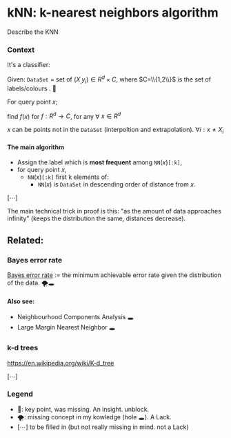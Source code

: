 # kNN: k-nearest neighbors algorithm
Describe the KNN

### Context
It's a classifier:

Given: `DataSet` = set of $(X_, y_i) \in R^d\times C$,
where $C=\\{1,2\\}$ is the set of labels/colours . 🔑

For query point $x$;

find $f(x)$ for $f: R^d\rightarrow C$, for any ∀ $x\in R^d$

$x$ can be points not in the `DataSet` (interpoltion and extrapolation). $∀ i: x\neq X_i$

<!-- #### Minor: -->


#### The main algorithm
* Assign the label which is **most frequent** among `NN`$(x)$`[:k]`,
* for query point $x$,
   * `NN`$(x)$`[:k]` first k elements of: <!--is the k training samples nearest to that query point.-->
      * `NN`$(x)$ is `DataSet` in descending order of distance from $x$. <!--: dist(X_`NN[1]`,x) $\le$ dist(X_`NN[2]`, x) $\le$ ...-->

[⋯]


The main technical trick in proof is this: "as the amount of data approaches infinity" (keeps the distribution the same, distances decrease).



## Related:

###  Bayes error rate
[Bayes error rate](https://en.wikipedia.org/wiki/Bayes_error_rate) := the minimum achievable error rate given the distribution of the data. 🌪🕳

#### Also see:
* Neighbourhood Components Analysis 🕳
* Large Margin Nearest Neighbor 🕳

### k-d trees
https://en.wikipedia.org/wiki/K-d_tree

[⋯]

### Legend
* 🔑: key point, was missing. An insight. unblock.
* 🌪: missing concept in my kowledge (hole 🕳). A Lack.
* [⋯] to be filled in (but not really missing in mind. not a Lack)
